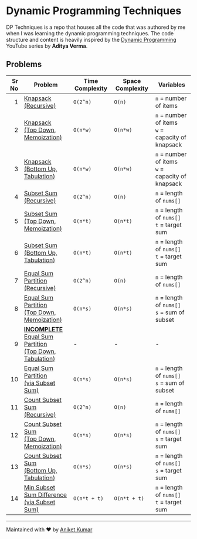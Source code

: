 # Dynamic Programming Techniques <!-- omit in toc -->
DP Techniques is a repo that houses all the code that was authored
by me when I was learning the dynamic programming techniques. The code
structure and content is heavily inspired by the
[Dynamic Programming](https://www.youtube.com/playlist?list=PL_z_8CaSLPWekqhdCPmFohncHwz8TY2Go)
YouTube series by **Aditya Verma**.

## Problems
| Sr No | Problem                                                                                                                                             | Time Complexity | Space Complexity | Variables                                             |
| ----: | --------------------------------------------------------------------------------------------------------------------------------------------------- | --------------- | ---------------- | ----------------------------------------------------- |
|     1 | [Knapsack <br> (Recursive)](/src/io/github/aniket_kr/dp/knapsack/RecursiveKnapsack.java)                                                            | `O(2^n)`        | `O(n)`           | `n` = number of items                                 |
|     2 | [Knapsack <br> (Top Down, Memoization)](/src/io/github/aniket_kr/dp/knapsack/TopDownKnapsack.java)                                                  | `O(n*w)`        | `O(n*w)`         | `n` = number of items <br> `w` = capacity of knapsack |
|     3 | [Knapsack <br> (Bottom Up, Tabulation)](/src/io/github/aniket_kr/dp/knapsack/BottomUpKnapsack.java)                                                 | `O(n*w)`        | `O(n*w)`         | `n` = number of items <br> `w` = capacity of knapsack |
|     4 | [Subset Sum <br> (Recursive)](/src/io/github/aniket_kr/dp/subsetsum/SubsetSum.java)                                                                 | `O(2^n)`        | `O(n)`           | `n` = length of `nums[]`                              |
|     5 | [Subset Sum <br> (Top Down, Memoization)](/src/io/github/aniket_kr/dp/subsetsum/TopDownSubsetSum.java)                                              | `O(n*t)`        | `O(n*t)`         | `n` = length of `nums[]` <br> `t` = target sum        |
|     6 | [Subset Sum <br> (Bottom Up, Tabulation)](/src/io/github/aniket_kr/dp/subsetsum/BottomUpSubsetSum.java)                                             | `O(n*t)`        | `O(n*t)`         | `n` = length of `nums[]` <br> `t` = target sum        |
|     7 | [Equal Sum Partition <br> (Recursive)](/src/io/github/aniket_kr/dp/equalsumpartition/RecursiveEqualSumPartition.java)                               | `O(2^n)`        | `O(n)`           | `n` = length of `nums[]`                              |
|     8 | [Equal Sum Partition <br> (Top Down, Memoization)](/src/io/github/aniket_kr/dp/equalsumpartition/TopDownEqualSumPartition.java)                     | `O(n*s)`        | `O(n*s)`         | `n` = length of `nums[]` <br> `s` = sum of subset     |
|     9 | [**INCOMPLETE** <br> Equal Sum Partition <br> (Top Down, Tabulation)](/src/io/github/aniket_kr/dp/equalsumpartition/BottomUpEqualSumPartition.java) | -               | -                | -                                                     |
|    10 | [Equal Sum Partition <br> (via Subset Sum)](/src/io/github/aniket_kr/dp/equalsumpartition/SubsetSumEqualSumPartition.java)                          | `O(n*s)`        | `O(n*s)`         | `n` = length of `nums[]` <br> `s` = sum of subset     |
|    11 | [Count Subset Sum <br> (Recursive)](/src/io/github/aniket_kr/dp/countsubsetsum/RecursiveCountSubsetSum.java)                                        | `O(2^n)`        | `O(n)`           | `n` = length of `nums[]`                              |
|    12 | [Count Subset Sum <br> (Top Down, Memoization)](/src/io/github/aniket_kr/dp/countsubsetsum/TopDownCountSubsetSum.java)                              | `O(n*s)`        | `O(n*s)`         | `n` = length of `nums[]` <br> `s` = target sum        |
|    13 | [Count Subset Sum <br> (Bottom Up, Tabulation)](/src/io/github/aniket_kr/dp/countsubsetsum/BottomUpCountSubsetSum.java)                             | `O(n*s)`        | `O(n*s)`         | `n` = length of `nums[]` <br> `s` = target sum        |
|    14 | [Min Subset Sum Difference <br> (via Subset Sum)](/src/io/github/aniket_kr/dp/minsubsetsumdifference/SubsetSumMinSubsetSumDifference.java)          | `O(n*t + t)`    | `O(n*t + t)`     | `n` = length of `nums[]` <br> `t` = target sum        |


---
Maintained with ❤️ by [Aniket Kumar](https://www.linkedin.com/in/aniket-kumarr/)
